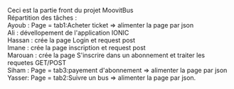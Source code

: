 Ceci est la partie front du projet MoovitBus  
Répartition des tâches :  
Ayoub : Page = tab1:Acheter ticket => alimenter la page par json  
Ali : dévellopement de l'application IONIC  
Hassan : crée la page Login et  request post  
Imane : crée la page inscription et  request post  
Marouan : crée la page S'inscrire dans un abonnement et traiter les requetes GET/POST  
Siham : Page = tab3:payement d'abonnement => alimenter la page par json  
Yasser: Page = tab2:Suivre un bus => alimenter la page par json.  